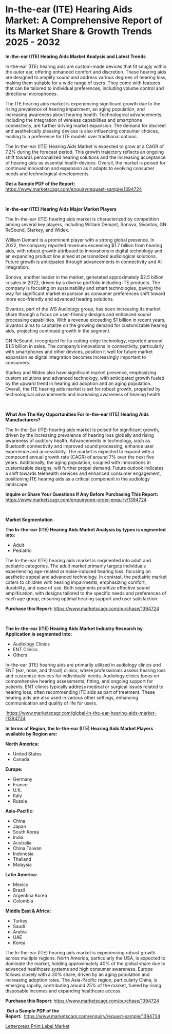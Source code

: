 <p><h1>In-the-ear (ITE) Hearing Aids Market: A Comprehensive Report of its Market Share & Growth Trends 2025 - 2032</h1></p><p><strong>In-the-ear (ITE) Hearing Aids Market Analysis and Latest Trends</strong></p>
<p><p>In-the-ear (ITE) hearing aids are custom-made devices that fit snugly within the outer ear, offering enhanced comfort and discretion. These hearing aids are designed to amplify sound and address various degrees of hearing loss, making them suitable for a wide range of users. They come with features that can be tailored to individual preferences, including volume control and directional microphones.</p><p>The ITE hearing aids market is experiencing significant growth due to the rising prevalence of hearing impairment, an aging population, and increasing awareness about hearing health. Technological advancements, including the integration of wireless capabilities and smartphone connectivity, are further driving market expansion. The demand for discreet and aesthetically pleasing devices is also influencing consumer choices, leading to a preference for ITE models over traditional options.</p><p>The In-the-ear (ITE) Hearing Aids Market is expected to grow at a CAGR of 7.2% during the forecast period. This growth trajectory reflects an ongoing shift towards personalized hearing solutions and the increasing acceptance of hearing aids as essential health devices. Overall, the market is poised for continued innovation and expansion as it adapts to evolving consumer needs and technological developments.</p></p>
<p><strong>Get a Sample PDF of the Report:&nbsp;</strong> <a href="https://www.marketscagr.com/enquiry/request-sample/1394724?utm_campaign=3228&utm_medium=2&utm_source=Github&utm_content=ia&utm_term=22032025&utm_id=in-the-ear-ite-hearing-aids">https://www.marketscagr.com/enquiry/request-sample/1394724</a></p>
<p>&nbsp;</p>
<p><strong>In-the-ear (ITE) Hearing Aids Major Market Players</strong></p>
<p><p>The In-the-ear (ITE) hearing aids market is characterized by competition among several key players, including William Demant, Sonova, Sivantos, GN ReSound, Starkey, and Widex. </p><p>William Demant is a prominent player with a strong global presence. In 2022, the company reported revenues exceeding $1.7 billion from hearing aids, with robust growth attributed to innovations in digital technology and an expanding product line aimed at personalized audiological solutions. Future growth is anticipated through advancements in connectivity and AI integration.</p><p>Sonova, another leader in the market, generated approximately $2.5 billion in sales in 2022, driven by a diverse portfolio including ITE products. The company is focusing on sustainability and smart technologies, paving the way for significant market expansion as consumer preferences shift toward more eco-friendly and advanced hearing solutions.</p><p>Sivantos, part of the WS Audiology group, has been increasing its market share through a focus on user-friendly designs and enhanced sound processing capabilities. With a revenue exceeding $1 billion in recent years, Sivantos aims to capitalize on the growing demand for customizable hearing aids, projecting continued growth in the segment.</p><p>GN ReSound, recognized for its cutting-edge technology, reported around $1.5 billion in sales. The company’s innovations in connectivity, particularly with smartphones and other devices, position it well for future market expansion as digital integration becomes increasingly important to consumers.</p><p>Starkey and Widex also have significant market presence, emphasizing custom solutions and advanced technology, with anticipated growth fueled by the upward trend in hearing aid adoption and an aging population. Overall, the ITE hearing aids market is set for robust growth, propelled by technological advancements and increasing awareness of hearing health.</p></p>
<p>&nbsp;</p>
<p><strong>What Are The Key Opportunities For In-the-ear (ITE) Hearing Aids Manufacturers?</strong></p>
<p><p>The In-the-Ear (ITE) hearing aids market is poised for significant growth, driven by the increasing prevalence of hearing loss globally and rising awareness of auditory health. Advancements in technology, such as Bluetooth connectivity and improved sound processing, enhance user experience and accessibility. The market is expected to expand with a compound annual growth rate (CAGR) of around 7% over the next five years. Additionally, the aging population, coupled with innovations in customizable designs, will further propel demand. Future outlook indicates a shift towards telehealth services and enhanced consumer engagement, positioning ITE hearing aids as a critical component in the audiology landscape.</p></p>
<p><strong>Inquire or Share Your Questions If Any Before Purchasing This Report:</strong> <a href="https://www.marketscagr.com/enquiry/pre-order-enquiry/1394724?utm_campaign=3228&utm_medium=2&utm_source=Github&utm_content=ia&utm_term=22032025&utm_id=in-the-ear-ite-hearing-aids">https://www.marketscagr.com/enquiry/pre-order-enquiry/1394724</a></p>
<p>&nbsp;</p>
<p><strong>Market Segmentation</strong></p>
<p><strong>The In-the-ear (ITE) Hearing Aids Market Analysis by types is segmented into:</strong></p>
<p><ul><li>Adult</li><li>Pediatric</li></ul></p>
<p><p>The In-the-ear (ITE) hearing aids market is segmented into adult and pediatric categories. The adult market primarily targets individuals experiencing age-related or noise-induced hearing loss, focusing on aesthetic appeal and advanced technology. In contrast, the pediatric market caters to children with hearing impairments, emphasizing comfort, durability, and ease of use. Both segments prioritize effective sound amplification, with designs tailored to the specific needs and preferences of each age group, ensuring optimal hearing support and user satisfaction.</p></p>
<p><strong>Purchase this Report:&nbsp;</strong><a href="https://www.marketscagr.com/purchase/1394724?utm_campaign=3228&utm_medium=2&utm_source=Github&utm_content=ia&utm_term=22032025&utm_id=in-the-ear-ite-hearing-aids">https://www.marketscagr.com/purchase/1394724</a></p>
<p>&nbsp;</p>
<p><strong>The In-the-ear (ITE) Hearing Aids Market Industry Research by Application is segmented into:</strong></p>
<p><ul><li>Audiology Clinics</li><li>ENT Clinics</li><li>Others</li></ul></p>
<p><p>In-the-ear (ITE) hearing aids are primarily utilized in audiology clinics and ENT (ear, nose, and throat) clinics, where professionals assess hearing loss and customize devices for individuals' needs. Audiology clinics focus on comprehensive hearing assessments, fitting, and ongoing support for patients. ENT clinics typically address medical or surgical issues related to hearing loss, often recommending ITE aids as part of treatment. These hearing aids are also used in various other settings, enhancing communication and quality of life for users.</p></p>
<p><a href="https://www.marketscagr.com/global-in-the-ear-hearing-aids-market-r1394724?utm_campaign=3228&utm_medium=2&utm_source=Github&utm_content=ia&utm_term=22032025&utm_id=in-the-ear-ite-hearing-aids">&nbsp;https://www.marketscagr.com/global-in-the-ear-hearing-aids-market-r1394724</a></p>
<p><strong>In terms of Region, the In-the-ear (ITE) Hearing Aids Market Players available by Region are:</strong></p>
<p>
    <p> <strong> North America: </strong>
        <ul>
            <li>United States</li>
            <li>Canada</li>
        </ul>
        </p> 
    <p> <strong> Europe: </strong>
        <ul>
            <li>Germany</li>
            <li>France</li>
            <li>U.K.</li>
            <li>Italy</li>
            <li>Russia</li>
        </ul>
        </p> 
    <p> <strong> Asia-Pacific: </strong>
        <ul>
            <li>China</li>
            <li>Japan</li>
            <li>South Korea</li>
            <li>India</li>
            <li>Australia</li>
            <li>China Taiwan</li>
            <li>Indonesia</li>
            <li>Thailand</li>
            <li>Malaysia</li>
        </ul>
        </p> 
    <p> <strong> Latin America: </strong>
        <ul>
            <li>Mexico</li>
            <li>Brazil</li>
            <li>Argentina Korea</li>
            <li>Colombia</li>
        </ul>
        </p> 
    <p> <strong> Middle East & Africa: </strong>
        <ul>
            <li>Turkey</li>
            <li>Saudi</li>
            <li>Arabia</li>
            <li>UAE</li>
            <li>Korea</li>
        </ul>
    </p>
    </p>
<p><p>The In-the-ear (ITE) hearing aids market is experiencing robust growth across multiple regions. North America, particularly the USA, is expected to dominate the market, holding approximately 40% of the global share due to advanced healthcare systems and high consumer awareness. Europe follows closely with a 30% share, driven by an aging population and increasing adoption rates. The Asia-Pacific region, particularly China, is emerging rapidly, contributing around 25% of the market, fueled by rising disposable incomes and expanding healthcare access.</p></p>
<p><strong>Purchase this Report: </strong><a href="https://www.marketscagr.com/purchase/1394724?utm_campaign=3228&utm_medium=2&utm_source=Github&utm_content=ia&utm_term=22032025&utm_id=in-the-ear-ite-hearing-aids">https://www.marketscagr.com/purchase/1394724</a></p>
<p>&nbsp;<strong>Get a Sample PDF of the Report:&nbsp;&nbsp;</strong><a href="https://www.marketscagr.com/enquiry/request-sample/1394724?utm_campaign=3228&utm_medium=2&utm_source=Github&utm_content=ia&utm_term=22032025&utm_id=in-the-ear-ite-hearing-aids">https://www.marketscagr.com/enquiry/request-sample/1394724</a></p>
<p><strong></strong></p>
<p><p><a href="https://github.com/shrebasokib/Market-Research-Report-List-1/blob/main/letterpress-print-label-market.md?utm_campaign=3228&utm_medium=2&utm_source=Github&utm_content=ia&utm_term=22032025&utm_id=in-the-ear-ite-hearing-aids">Letterpress Print Label Market</a></p></p>